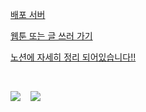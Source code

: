 
<a href="https://app.cloudtype.io/@xksxksanfro7/webtoon-korea-server:main/webtoon-korea-server">배포 서버</a>

<a href="https://chipper-starlight-c38bd1.netlify.app">웹툰 또는 글 쓰러 가기</a>

<a href="https://picayune-rayon-004.notion.site/8c261a6e03204c6f9896f8e921eb930e">노션에 자세히 정리 되어있습니다!!</a>




<br/>
<p>
  <img src="[https://github.com/springhana/mygallag/assets/97121074/955e9bb3-b4ea-42af-a05e-09c709b71a70](https://github.com/springhana/Webtoon_Korea/assets/97121074/479f8320-9310-435a-8832-5c59f73ac450)"/>
  &nbsp;&nbsp;
  <img src="https://github.com/springhana/Webtoon_Korea/assets/97121074/35a18f36-4a6f-457a-88fe-b23de39dfc02"/>
</p>
